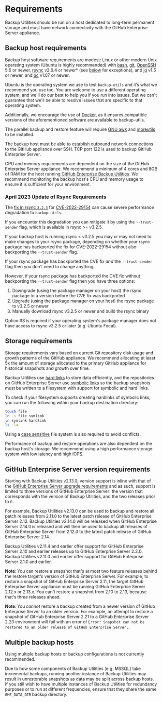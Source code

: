 # Requirements

Backup Utilities should be run on a host dedicated to long-term permanent
storage and must have network connectivity with the GitHub Enterprise Server appliance.

## Backup host requirements


Backup host software requirements are modest: Linux or other modern Unix operating system (Ubuntu is highly recommended) with [bash][1], [git][2], [OpenSSH][3] 5.6 or newer, [rsync][4] v2.6.4 or newer* (see [below](#april-2023-update-of-rsync-requirements) for exceptions), and [jq][11] v1.5 or newer, and [bc][12] v1.07 or newer.

Ubuntu is the operating system we use to test `backup-utils` and it’s what we recommend you use too. You are welcome to use a different operating system, and we'll do our best to help you if you run into issues. But we can't guarantee that we'll be able to resolve issues that are specific to that operating system.

Additionally, we encourage the use of [Docker](docker.md), as it ensures compatible versions of the aforementioned software are available to backup-utils.

The parallel backup and restore feature will require [GNU awk][10] and [moreutils][9] to be installed.

The backup host must be able to establish outbound network connections to the GitHub appliance over SSH. TCP port 122 is used to backup GitHub Enterprise Server.

CPU and memory requirements are dependent on the size of the GitHub Enterprise Server appliance. We recommend a minimum of 4 cores and 8GB of RAM for the host running [GitHub Enterprise Backup Utilities](https://github.com/github/backup-utils). We recommend monitoring the backup host's CPU and memory usage to ensure it is sufficient for your environment.

### April 2023 Update of Rsync Requirements

The [fix in rsync `3.2.5`](https://github.com/WayneD/rsync/blob/master/NEWS.md#news-for-rsync-325-14-aug-2022) for [CVE-2022-29154](https://cve.mitre.org/cgi-bin/cvename.cgi?name=CVE-2022-29154) can cause severe performance degradation to `backup-utils`.

If you encounter this degradation you can mitigate it by using the `--trust-sender` flag, which is available in rsync >= v3.2.5.

If your backup host is running rsync < v3.2.5 you may or may not need to make changes to your rsync package, depending on whether your rsync package has backported the fix for CVE-2022-29154 without also backporting the `--trust-sender` flag.

If your rsync package has backported the CVE fix _and_ the `--trust-sender` flag then you don't need to change anything.

However, if your rsync package has backported the CVE fix without backporting the `--trust-sender` flag then you have three options:

1. Downgrade (using the package manager on your host) the rsync package to a version before the CVE fix was backported
2. Upgrade (using the package manager on your host) the rsync package to v3.2.5 or newer
3. Manually download rsync v3.2.5 or newer and build the rsync binary

Option #3 is required if your operating system's package manager does not have access to rsync v3.2.5 or later (e.g. Ubuntu Focal).

## Storage requirements

Storage requirements vary based on current Git repository disk usage and growth
patterns of the GitHub appliance. We recommend allocating at least 5x the amount
of storage allocated to the primary GitHub appliance for historical snapshots
and growth over time.

Backup Utilities use [hard links][5] to store data efficiently, and the
repositories on GitHub Enterprise Server use [symbolic links][6] so the backup snapshots
must be written to a filesystem with support for symbolic and hard links.

To check if your filesystem supports creating hardlinks of symbolic links, you can run the following within your backup destination directory:

```bash
touch file
ln -s file symlink
ln symlink hardlink
ls -la
```

Using a [case sensitive][7] file system is also required to avoid conflicts.

Performance of backup and restore operations are also dependent on the backup host's storage. We recommend using a high performance storage system with low latency and high IOPS.

## GitHub Enterprise Server version requirements

Starting with Backup Utilities v2.13.0, version support is inline with that of the
[GitHub Enterprise Server upgrade requirements][8] and as such, support is limited to
three versions of GitHub Enterprise Server: the version that corresponds with the version
of Backup Utilities, and the two releases prior to it.

For example, Backup Utilities v2.13.0 can be used to backup and restore all patch
releases from 2.11.0 to the latest patch release of GitHub Enterprise Server 2.13.
Backup Utilities v2.14.0 will be released when GitHub Enterprise Server 2.14.0 is released
and will then be used to backup all releases of GitHub Enterprise Server from 2.12.0
to the latest patch release of GitHub Enterprise Server 2.14.

Backup Utilities v2.11.4 and earlier offer support for GitHub Enterprise Server 2.10
and earlier releases up to GitHub Enterprise Server 2.2.0. Backup Utilities v2.11.0 and earlier
offer support for GitHub Enterprise Server 2.1.0 and earlier.

**Note**: You can restore a snapshot that's at most two feature releases behind
the restore target's version of GitHub Enterprise Server. For example, to restore a
snapshot of GitHub Enterprise Server 2.11, the target GitHub Enterprise Server appliance must
be running GitHub Enterprise Server 2.12.x or 2.13.x. You can't restore a snapshot from
2.10 to 2.13, because that's three releases ahead.

**Note**: You _cannot_ restore a backup created from a newer version of GitHub Enterprise Server to an older version. For example, an attempt to restore a snapshot of GitHub Enterprise Server 2.21 to a GitHub Enterprise Server 2.20 environment will fail with an error of `Error: Snapshot can not be restored to an older release of GitHub Enterprise Server.`.

## Multiple backup hosts

Using multiple backup hosts or backup configurations is not currently recommended.

Due to how some components of Backup Utilities (e.g. MSSQL) take incremental backups, running another instance of Backup Utilities may result in unrestorable snapshots as data may be split across backup hosts. If you still wish to have multiple instances of Backup Utilities for redundancy purposes or to run at different frequencies, ensure that they share the same `GHE_DATA_DIR` backup directory.

[1]: https://www.gnu.org/software/bash/
[2]: https://git-scm.com/
[3]: https://www.openssh.com/
[4]: http://rsync.samba.org/
[5]: https://en.wikipedia.org/wiki/Hard_link
[6]: https://en.wikipedia.org/wiki/Symbolic_link
[7]: https://en.wikipedia.org/wiki/Case_sensitivity
[8]: https://help.github.com/enterprise/admin/guides/installation/upgrade-requirements/
[9]: https://joeyh.name/code/moreutils
[10]: https://www.gnu.org/software/gawk
[11]: https://stedolan.github.io/jq/
[12]: https://www.gnu.org/software/bc/
